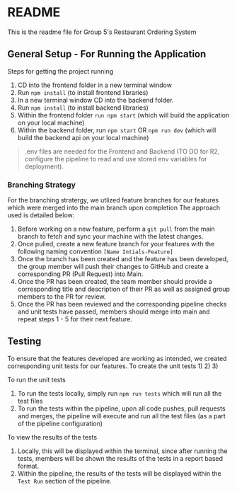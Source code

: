 # README

This is the readme file for Group 5's Restaurant Ordering System

## General Setup - For Running the Application

Steps for getting the project running

1. CD into the frontend folder in a new terminal window
2. Run `npm install` (to install frontend libraries)
3. In a new terminal window CD into the backend folder.
4. Run `npm install` (to install backend libraries)
5. Within the frontend folder `run npm start` (which will build the application on your local machine)
6. Within the backend folder, run `npm start` OR `npm run dev` (which will build the backend api on your local machine)

> .env files are needed for the Frontend and Backend (TO DO for R2, configure the pipeline to read and use stored env variables for deployment).

### Branching Strategy
For the branching stratergy, we utlized feature branches for our features which were merged into the main branch upon completion
The approach used is detailed below:

1) Before working on a new feature, perform a `git pull` from the main branch to fetch and sync your machine with the latest changes.
2) Once pulled, create a new feature branch for your features with the following naming convention `[Name Intials-Feature]`
3) Once the branch has been created and the feature has been developed, the group member will push their changes to GitHub and create a corresponding PR (Pull Request) into Main.
4) Once the PR has been created, the team member should provide a corresponding title and description of their PR as well as assigned group members to the PR for review.
5) Once the PR has been reviewed and the corresponding pipeline checks and unit tests have passed, members should merge into main and repeat steps 1 - 5 for their next feature.


## Testing
To ensure that the features developed are working as intended, we created corresponding unit tests for our features. 
To create the unit tests
1)
2)
3)

To run the unit tests
1) To run the tests locally, simply run `npm run tests` which will run all the test files
2) To run the tests within the pipeline, upon all code pushes, pull requests and merges, the pipeline will execute and run all the test files (as a part of the pipeline configuration)

To view the results of the tests
1) Locally, this will be displayed within the terminal, since after running the tests, members will be shown the results of the tests in a report based format.
2) Within the pipeline, the results of the tests will be displayed within the `Test Run` section of the pipeline.

